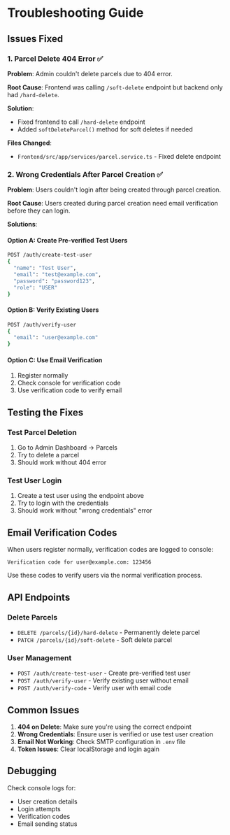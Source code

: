 # Troubleshooting Guide

## Issues Fixed

### 1. Parcel Delete 404 Error ✅

**Problem**: Admin couldn't delete parcels due to 404 error.

**Root Cause**: Frontend was calling `/soft-delete` endpoint but backend only had `/hard-delete`.

**Solution**: 
- Fixed frontend to call `/hard-delete` endpoint
- Added `softDeleteParcel()` method for soft deletes if needed

**Files Changed**:
- `Frontend/src/app/services/parcel.service.ts` - Fixed delete endpoint

### 2. Wrong Credentials After Parcel Creation ✅

**Problem**: Users couldn't login after being created through parcel creation.

**Root Cause**: Users created during parcel creation need email verification before they can login.

**Solutions**:

#### Option A: Create Pre-verified Test Users
```bash
POST /auth/create-test-user
{
  "name": "Test User",
  "email": "test@example.com", 
  "password": "password123",
  "role": "USER"
}
```

#### Option B: Verify Existing Users
```bash
POST /auth/verify-user
{
  "email": "user@example.com"
}
```

#### Option C: Use Email Verification
1. Register normally
2. Check console for verification code
3. Use verification code to verify email

## Testing the Fixes

### Test Parcel Deletion
1. Go to Admin Dashboard → Parcels
2. Try to delete a parcel
3. Should work without 404 error

### Test User Login
1. Create a test user using the endpoint above
2. Try to login with the credentials
3. Should work without "wrong credentials" error

## Email Verification Codes

When users register normally, verification codes are logged to console:
```
Verification code for user@example.com: 123456
```

Use these codes to verify users via the normal verification process.

## API Endpoints

### Delete Parcels
- `DELETE /parcels/{id}/hard-delete` - Permanently delete parcel
- `PATCH /parcels/{id}/soft-delete` - Soft delete parcel

### User Management
- `POST /auth/create-test-user` - Create pre-verified test user
- `POST /auth/verify-user` - Verify existing user without email
- `POST /auth/verify-code` - Verify user with email code

## Common Issues

1. **404 on Delete**: Make sure you're using the correct endpoint
2. **Wrong Credentials**: Ensure user is verified or use test user creation
3. **Email Not Working**: Check SMTP configuration in `.env` file
4. **Token Issues**: Clear localStorage and login again

## Debugging

Check console logs for:
- User creation details
- Login attempts
- Verification codes
- Email sending status 